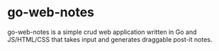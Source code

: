 # go-web-notes

go-web-notes is a simple crud web application written in Go and JS/HTML/CSS that takes input and generates draggable post-it notes.